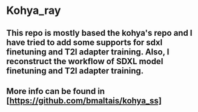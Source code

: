 # Kohya_ray

## This repo is mostly based the kohya's repo and I have tried to add some supports for sdxl finetuning and T2I adapter training. Also, I reconstruct the workflow of SDXL model finetuning and T2I adapter training.
## More info can be found in [https://github.com/bmaltais/kohya_ss]
